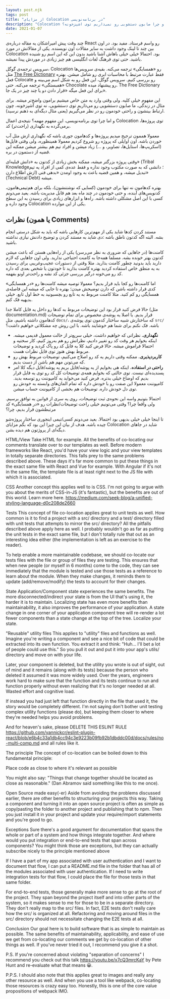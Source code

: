 ```yaml
---
layout: post.njk
tags: post
title: "از مزایای Colocation در برنامه‌نویسی"
description: "Colocation چیست؟ چه کرد؟ چرا خوب است؟ و چرا صابون دستشویی رو نمی‌ذاریم توی ‌اشپزخونه؟"
date: 2021-01-07
---
```


چند وقت پیش امیراشکان یه مقاله درباره‌ی React رو واسم فرستاد. مفید بود. در اون بین چند تا لینک وجود داشت به سایر مقالات اون نویسنده. یکی از مقالاتش در مورد Colocation بود. احتمالا خیلی خیلی باهاش آشنا باشید بدون این که این اسم رو شنیده باشید. حتی توی فرهنگ لغات انگلیسی هم چیز زیادی در موردش پیدا نمیشه.

سرویس ترجمه‌ی گوگل، Colocation رو «همسایگی» ترجمه می‌کنه. بقیه‌ی سرویس‌ها مثل
<a href="https://www.thefreedictionary.com/Colocation" target="_blank">The Free Dictionary</a>
فقط عبارت مرتبط با محاسبات ابری رو شامل میشن. بهتره فعل Colocate رو بررسی کنیم. سرویس گوگل، این فعل رو به شکل اسم می‌بینه و «همبستگی» ترجمه می‌کنه. حتی Chocolate رو پیشنهاد میده. The Free Dictionary برای این فعل میگه «قرار دادن دو یا چند چیز در یک جا».

این مفهوم خیلی کلیه. ولی وقتی وارد یه متن خاص میشیم برامون واضح‌تر میشه. برای مثال در زندگی، ما صابون دستشویی رو می‌ذاریم توی دستشویی، نه توی آشپزخونه، چون ارتباط بینشون و راحتی خودمون رو در نظر می‌گیریم (یعنی مثال دیگه‌ای به ذهنم نرسید).

و اما چرا توی برنامه‌نویسی، این مفهوم مهمه؟ نتیجه‌ی اعمال Colocation توی پروژه‌ها، برمی‌گرده به نگهداری (راحت‌تر) کد.

معمولا هممون ترجیح میدیم پروژه‌ها و کدهامون جوری باشه که نگهداری ازش مثل آب خوردن باشه. اون اوایلی که پروژه رو شروع کردیم معمولا همینظوره، ولی وقتی فایل‌ها (اسکریپ‌ها، استایل‌ها، تصاویر، و ...) زیاد میشن و افراد تیم هم بیشتر میشن ممکنه این قضیه از دستمون در بره.

وقتی پروژه بزرگتر میشه، ممکنه بخش زیادی از کدتون به «دانش قبلیه‌ای» (Tribal Knowledge؛ دانشی که به صورت مکتوب وجود نداره و فقط عده‌ی کمی از افراد یه تیم ازش اطلاع دارن) تبدیل میشه، و همین قضیه باعث به وجود اومدن «بدهی فنی» (Technical Debt) میشه.

بهتره کدهامون نه تنها برای خودمون (کسایی که نوشتنشون)، بلکه برای هم‌تیمی‌هامون، کدنویس‌های آینده، و حتی خودمون در چند ماه بعد هم قابل مدیریت باشه. یعید می‌دونم کسی با این اصل مشکلی داشته باشه. راه‌ها و ابزارهای زیادی برای رسیدن به این سطح وجود داره و Colocation یکی از این موارده.

## نظرات (یا همون Comments)

مستند کردن کدها شاید یکی از مهم‌ترین کارهایی باشه که باید به شکل درستی انجام بشه. البته اگه کدتون ناطق باشه :دی شاید به مستند کردن و توضیح دادنش نیازی نداشته باشید.

کامنت‌ها (در جاهایی که ضروری به نظر می‌رسن) یکی از راه‌هایی هستن که باعث میشن کدتون بهتر خونده بشه. مسلما همه‌جا به کامنت احتیاجی ندارید. ولی اون جاهایی که لازم دارید باید بدونید چطور کامنت بذارید. مثلا وقتی از دستورات عجیب‌وغریبی برای رسیدن به یه منطق خاص استفاده کردید بهتره کامنت بذارید تا خودتون یا شخص بعدی که داره کد رو می‌خونه درگیر بررسی جزئی کد نشه و راحت‌تر اونو بفهمه.

اما کامنت‌ها رو کجا باید قرار بدیم؟ معمولا توصیه میشه کامنت‌ها رو «در همسایگی» کدی قرار داشته باشن که دارن توضیحش میدن؛ بهتره تا جایی که میشه این فاصله‌ی همسایگی رو کم کنید. مثلا کامنت مربوط به یه تابع رو بچسبونید به خط اول تابع. خیلی بدیهیه فک کنم.

حالا فرض کنید قرار بود این توضیحات مربوط به کدها رو داخل یه فایل کاملا جدا (مثل documentation.md) قرار بدیم. یا اصلا یه پوشه‌ی مخصوص برای تمام توضیحات کدهامون داشته باشیم، مثل `docs/`، که ساختارش شبیه ساختار کدمون توی پوشه‌ی `src/` باشه. فک نکنم برای شما هم خوشایند باشه. با این روش چه مشکلاتی خواهیم داشت؟

- **نگهداری.** نظراتی که خواهیم داشت، خیلی سریع‌تر از حالت معمول قدیمی میشه. اینکه بخوایم هر وقت کد رو تغییر دادیم، نظراتش رو هم به‌روز کنیم، کار سختیه و احتمالا فراموش میشه. حالا فرض کنید کلا یه فایل کد رو پاک کردید و توضیحات مربوط بهش هنوز توی فایل نظرات هست.
- **کاربردپذیری.** ممکنه وقتی داریم یه کد رو اصلاح می‌کنیم، توضیحات مربوط بهش رو که می‌تونن مهم هم باشن از دست بدیم.
- **راحتی در استفاده.** اینکه هی بخوایم از یه پوشه/فایل بریم یه پوشه/فایل دیگه کلا امر پسندیده‌ای نیست. توی حالتی که بخوایم همه‌ی توضیحات کل کد رو توی یه فایل قرار بدیم که اوضاع خیلی بدتره. فرض کنید می‌خواید یه کامپوننت رو توسعه بدید. کامپوننت معمولا این صفت رو با خودش داره که تمام المان‌های وابسته به خودش رو توی دل خودش داره. توضیحات هم بخشی از کامپوننت حساب میشن.

احتمالا بتونیم واسه این نحوه‌ی ثبت توضیحات، روی یه سری از قوانین به توافق برسیم. ولی واقعا چرا؟ وقتی می‌تونیم خیلی راحت توضیحات/نظرات رو «در همسایگی» کد مرتبطشون قرار بدیم، چرا؟

تا اینجا خیلی خیلی بدیهی بود احتمالا. بعید می‌دونم کسی/تیمی اینجوری ساختار پروژه‌شو چیده باشه. هدف از بیان این چیزا این بود که بگم مزایای Colocation شاید در جاهای دیگه‌ای از پروژتون هم دیده بشن.

HTML/View
Take HTML for example. All the benefits of co-locating our comments translate over to our templates as well. Before modern frameworks like React, you'd have your view logic and your view templates in totally separate directories. This falls prey to the same problems described above. These days it's far more common to put these things in the exact same file with React and Vue for example. With Angular if it's not in the same file, the template file is at least right next to the JS file with which it is associated.

CSS
Another concept this applies well to is CSS. I'm not going to argue with you about the merits of CSS-in-JS (it's fantastic), but the benefits are out of this world. Learn more here. https://medium.com/seek-blog/a-unified-styling-language-d0c208de2660

Tests
This concept of file co-location applies great to unit tests as well. How common is it to find a project with a src/ directory and a test/ directory filled with unit tests that attempts to mirror the src/ directory? All the pitfalls described above apply here as well. I probably wouldn't go as far as putting the unit tests in the exact same file, but I don't totally rule that out as an interesting idea either (the implementation is left as an exercise to the reader).

To help enable a more maintainable codebase, we should co-locate our tests files with the file or group of files they are testing. This ensures that when new people (or myself in 6 months) come to the code, they can see immediately that the module is tested and use those tests as a reference to learn about the module. When they make changes, it reminds them to update (add/remove/modify) the tests to account for their changes.

State
Application/Component state experiences the same benefits. The more disconnected/indirect your state is from the UI that's using it, the harder it is to maintain. Localizing state has even more benefits than maintainability, it also improves the performance of your application. A state change in one corner of your application component tree will re-render a lot fewer components than a state change at the top of the tree. Localize your state.

"Reusable" utility files
This applies to "utility" files and functions as well. Imagine you're writing a component and see a nice bit of code that could be extracted into its own function. You extract it and think: "Huh... I'll bet a lot of people could use this." So you pull it out and put it into your app's utils/ directory and move on with your life.

Later, your component is deleted, but the utility you wrote is out of sight, out of mind and it remains (along with its tests) because the person who deleted it assumed it was more widely used. Over the years, engineers work hard to make sure that the function and its tests continue to run and function properly without even realizing that it's no longer needed at all. Wasted effort and cognitive load.

If instead you had just left that function directly in the file that used it, the story would be completely different. I'm not saying don't bother unit testing complex utility functions (please do), but keeping them closer to where they're needed helps you avoid problems.

And for heaven's sake, please DELETE THIS ESLINT RULE https://github.com/yannickcr/eslint-plugin-react/blob/e6b4c33a1db4cc94c3e9223b09fb92b1dbddc00d/docs/rules/no-multi-comp.md and all rules like it.

The principle
The concept of co-location can be boiled down to this fundamental principle:

Place code as close to where it's relevant as possible

You might also say: "Things that change together should be located as close as reasonable." (Dan Abramov said something like this to me once).

Open Source made easy(-er)
Aside from avoiding the problems discussed earlier, there are other benefits to structuring your projects this way. Taking a component and turning it into an open source project is often as simple as copy/pasting the folder to another project and publishing that to npm. Then you just install it in your project and update your require/import statements and you're good to go.

Exceptions
Sure there's a good argument for documentation that spans the whole or part of a system and how things integrate together. And where would you put integration or end-to-end tests that span across components? You might think those are exceptions, but they can actually subscribe nicely to the principle mentioned above

If I have a part of my app associated with user authentication and I want to document that flow, I can put a README.md file in the folder that has all of the modules associated with user authentication. If I need to write integration tests for that flow, I could place the file for those tests in that same folder.

For end-to-end tests, those generally make more sense to go at the root of the project. They span beyond the project itself and into other parts of the system, so it makes sense to me for those to be in a separate directory. They don't really map to the src/ files. In fact, E2E tests don't really care how the src/ is organized at all. Refactoring and moving around files in the src/ directory should not necessitate changing the E2E tests at all.

Conclusion
Our goal here is to build software that is as simple to maintain as possible. The same benefits of maintainability, applicability, and ease of use we get from co-locating our comments we get by co-location of other things as well. If you've never tried it out, I recommend you give it a shot.

P.S. If you're concerned about violating "separation of concerns" I recommend you check out this talk https://youtu.be/x7cQ3mrcKaY by Pete Hunt and re-evaluate what that means 😀.

P.P.S. I should also note that this applies great to images and really any other resource as well. And when you use a tool like webpack, co-locating those resources is crazy easy too. Honestly, this is one of the core value propositions of webpack IMO.
